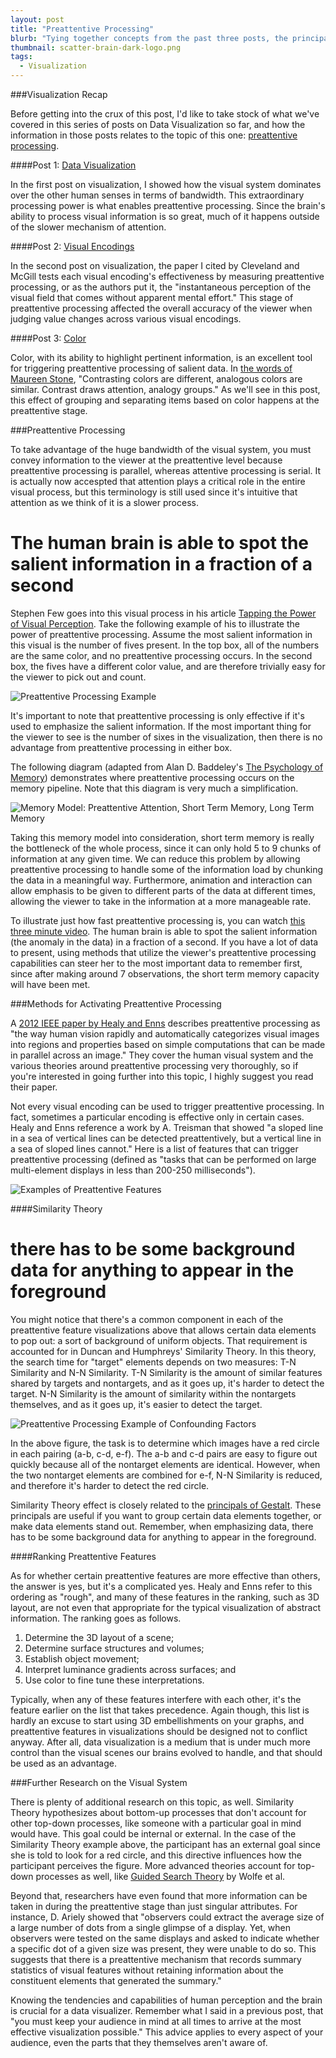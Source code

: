 ```yaml
---
layout: post
title: "Preattentive Processing"
blurb: "Tying together concepts from the past three posts, the principals of preattentive processing give your visualization that extra punch that can make communication with your audience more effective."
thumbnail: scatter-brain-dark-logo.png
tags: 
  - Visualization
---
```


###Visualization Recap

Before getting into the crux of this post, I'd like to take stock of what we've covered in this series of posts on Data Visualization so far, and how the information in those posts relates to the topic of this one: [preattentive processing](https://en.wikipedia.org/wiki/Pre-attentive_processing).

####Post 1: [Data Visualization](http://www.datajourneyman.com/2016/02/29/data-visualization.html)

In the first post on visualization, I showed how the visual system dominates over the other human senses in terms of bandwidth. This extraordinary processing power is what enables preattentive processing. Since the brain's ability to process visual information is so great, much of it happens outside of the slower mechanism of attention.

####Post 2: [Visual Encodings](http://www.datajourneyman.com/2016/03/07/visual-encodings.html)

In the second post on visualization, the paper I cited by Cleveland and McGill tests each visual encoding's effectiveness by measuring preattentive processing, or as the authors put it, the "instantaneous perception of the visual field that comes without apparent mental effort." This stage of preattentive processing affected the overall accuracy of the viewer when judging value changes across various visual encodings.

####Post 3: [Color](http://www.datajourneyman.com/2016/03/14/color.html)

Color, with its ability to highlight pertinent information, is an excellent tool for triggering preattentive processing of salient data. In [the words of Maureen Stone](https://www.perceptualedge.com/articles/b-eye/choosing_colors.pdf), "Contrasting colors are different, analogous colors are similar. Contrast draws attention, analogy groups." As we'll see in this post, this effect of grouping and separating items based on color happens at the preattentive stage.

###Preattentive Processing

To take advantage of the huge bandwidth of the visual system, you must convey information to the viewer at the preattentive level because preattentive processing is parallel, whereas attentive processing is serial. It is actually now accespted that attention plays a critical role in the entire visual process, but this terminology is still used since it's intuitive that attention as we think of it is a slower process. 

<h1 class="pull-quote">The human brain is able to spot the salient information in a fraction of a second</h1>

Stephen Few goes into this visual process in his article [Tapping the Power of Visual Perception](http://www.perceptualedge.com/articles/ie/visual_perception.pdf). Take the following example of his to illustrate the power of preattentive processing. Assume the most salient information in this visual is the number of fives present. In the top box, all of the numbers are the same color, and no preattentive processing occurs. In the second box, the fives have a different color value, and are therefore trivially easy for the viewer to pick out and count.

<img alt="Preattentive Processing Example" src="/img/preattentive-fives.png" class="full-size">

It's important to note that preattentive processing is only effective if it's used to emphasize the salient information. If the most important thing for the viewer to see is the number of sixes in the visualization, then there is no advantage from preattentive processing in either box.

The following diagram (adapted from Alan D. Baddeley's [The Psychology of Memory](http://media.johnwiley.com.au/product_data/excerpt/1X/04700914/047009141X.pdf)) demonstrates where preattentive processing occurs on the memory pipeline. Note that this diagram is very much a simplification.

<img alt="Memory Model: Preattentive Attention, Short Term Memory, Long Term Memory" src="/img/memory-model.png" class="full-size">

Taking this memory model into consideration, short term memory is really the bottleneck of the whole process, since it can only hold 5 to 9 chunks of information at any given time. We can reduce this problem by allowing preattentive processing to handle some of the information load by chunking the data in a meaningful way. Furthermore, animation and interaction can allow emphasis to be given to different parts of the data at different times, allowing the viewer to take in the information at a more manageable rate. 

To illustrate just how fast preattentive processing is, you can watch [this three minute video](https://www.youtube.com/watch?v=wnvoZxe95bo&ebc=ANyPxKoPKNVc2XI1vQuAwQxnL9TejWaWuwLxVU0axqAG2OyUL9sPfPO5c-TimZiLh1SLnIzKcLlM). The human brain is able to spot the salient information (the anomaly in the data) in a fraction of a second. If you have a lot of data to present, using methods that utilize the viewer's preattentive processing capabilities can steer her to the most important data to remember first, since after making around 7 observations, the short term memory capacity will have been met.

###Methods for Activating Preattentive Processing

A [2012 IEEE paper by Healy and Enns](http://www.csc.ncsu.edu/faculty/healey/download/tvcg.12a.pdf) describes preattentive processing as "the way human vision rapidly and automatically categorizes visual images into regions and properties based on simple computations that can be made in parallel across an image." They cover the human visual system and the various theories around preattentive processing very thoroughly, so if you're interested in going further into this topic, I highly suggest you read their paper.

Not every visual encoding can be used to trigger preattentive processing. In fact, sometimes a particular encoding is effective only in certain cases. Healy and Enns reference a work by A. Treisman that showed "a sloped line in a sea of vertical lines can be detected preattentively, but a vertical line in a sea of sloped lines cannot." Here is a list of features that can trigger preattentive processing (defined as "tasks that can be performed on large multi-element displays in less than 200-250 milliseconds").

<img alt="Examples of Preattentive Features" src="/img/preattentive-features.png" class="full-size">

####Similarity Theory

<h1 class="pull-quote right">there has to be some background data for anything to appear in the foreground</h1>

You might notice that there's a common component in each of the preattentive feature visualizations above that allows certain data elements to pop out: a sort of background of uniform objects. That requirement is accounted for in Duncan and Humphreys' Similarity Theory. In this theory, the search time for "target" elements depends on two measures: T-N Similarity and N-N Similarity. T-N Similarity is the amount of similar features shared by targets and nontargets, and as it goes up, it's harder to detect the target. N-N Similarity is the amount of similarity within the nontargets themselves, and as it goes up, it's easier to detect the target.

![Preattentive Processing Example of Confounding Factors](/img/preattentive-example.png)

In the above figure, the task is to determine which images have a red circle in each pairing (a-b, c-d, e-f). The a-b and c-d pairs are easy to figure out quickly because all of the nontarget elements are identical. However, when the two nontarget elements are combined for e-f, N-N Similarity is reduced, and therefore it's harder to detect the red circle.

Similarity Theory effect is closely related to the [principals of Gestalt](http://graphicdesign.spokanefalls.edu/tutorials/process/gestaltprinciples/gestaltprinc.htm). These principals are useful if you want to group certain data elements together, or make data elements stand out. Remember, when emphasizing data, there has to be some background data for anything to appear in the foreground. 

####Ranking Preattentive Features

As for whether certain preattentive features are more effective than others, the answer is yes, but it's a complicated yes. Healy and Enns refer to this ordering as "rough", and many of these features in the ranking, such as 3D layout, are not even that appropriate for the typical visualization of abstract information. The ranking goes as follows.

1. Determine the 3D layout of a scene;
2. Determine surface structures and volumes;
3. Establish object movement;
4. Interpret luminance gradients across surfaces; and
5. Use color to fine tune these interpretations.

Typically, when any of these features interfere with each other, it's the feature earlier on the list that takes precedence. Again though, this list is hardly an excuse to start using 3D embellishments on your graphs, and preattentive features in visualizations should be designed not to conflict anyway. After all, data visualization is a medium that is under much more control than the visual scenes our brains evolved to handle, and that should be used as an advantage.

###Further Research on the Visual System

There is plenty of additional research on this topic, as well. Similarity Theory hypothesizes about bottom-up processes that don't account for other top-down processes, like someone with a particular goal in mind would have. This goal could be internal or external. In the case of the Similarity Theory example above, the participant has an external goal since she is told to look for a red circle, and this directive influences how the participant perceives the figure. More advanced theories account for top-down processes as well, like [Guided Search Theory](https://en.wikipedia.org/wiki/Visual_search#Guided_search_model) by Wolfe et al. 

Beyond that, researchers have even found that more information can be taken in during the preattentive stage than just singular attributes. For instance, D. Ariely showed that "observers could extract the average size of a large number of dots from a single glimpse of a display. Yet, when observers were tested on the same displays and asked to indicate whether a specific dot of a given size was present, they were unable to do so. This suggests that there is a preattentive mechanism that records summary statistics of visual features without retaining information about the constituent elements that generated the summary." 

Knowing the tendencies and capabilities of human perception and the brain is crucial for a data visualizer. Remember what I said in a previous post, that "you must keep your audience in mind at all times to arrive at the most effective visualization possible." This advice applies to every aspect of your audience, even the parts that they themselves aren't aware of.
